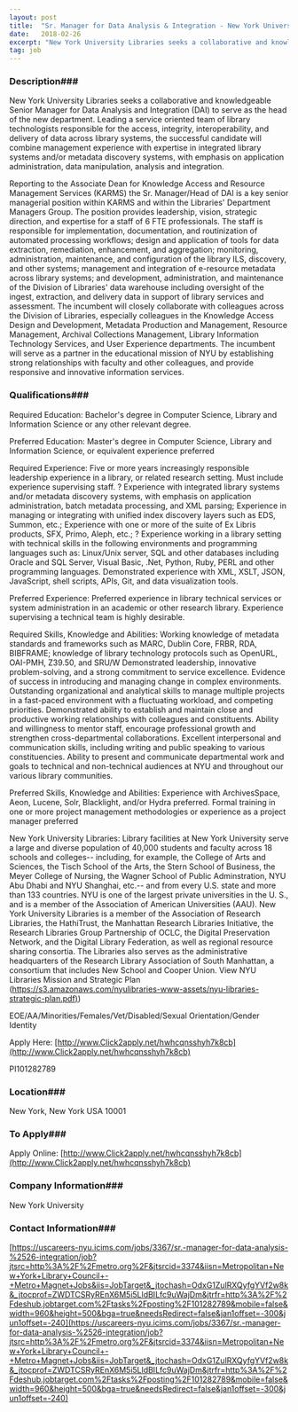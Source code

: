 ```yaml
---
layout: post
title:  "Sr. Manager for Data Analysis & Integration - New York University"
date:   2018-02-26
excerpt: "New York University Libraries seeks a collaborative and knowledgeable Senior Manager for Data Analysis and Integration (DAI) to serve as the head of the new department. Leading a service oriented team of library technologists responsible for the access, integrity, interoperability, and delivery of data across library systems, the successful candidate..."
tag: job
---
```


### Description###

New York University Libraries seeks a collaborative and knowledgeable Senior Manager for Data Analysis and Integration (DAI) to serve as the head of the new department. Leading a service oriented team of library technologists responsible for the access, integrity, interoperability, and delivery of data across library systems, the successful candidate will combine management experience with expertise in integrated library systems and/or metadata discovery systems, with emphasis on application administration, data manipulation, analysis and integration.

Reporting to the Associate Dean for Knowledge Access and Resource Management Services (KARMS) the Sr. Manager/Head of DAI is a key senior managerial position within KARMS and within the Libraries' Department Managers Group. The position provides leadership, vision, strategic direction, and expertise for a staff of 6 FTE professionals. The staff is responsible for implementation, documentation, and routinization of automated processing workflows; design and application of tools for data extraction, remediation, enhancement, and aggregation; monitoring, administration, maintenance, and configuration of the library ILS, discovery, and other systems; management and integration of e-resource metadata across library systems; and development, administration, and maintenance of the Division of Libraries' data warehouse including oversight of the ingest, extraction, and delivery data in support of library services and assessment. The incumbent will closely collaborate with colleagues across the Division of Libraries, especially colleagues in the Knowledge Access Design and Development, Metadata Production and Management, Resource Management, Archival Collections Management, Library Information Technology Services, and User Experience departments. The incumbent will serve as a partner in the educational mission of NYU by establishing strong relationships with faculty and other colleagues, and provide responsive and innovative information services. 





### Qualifications###

Required Education:
Bachelor's degree in Computer Science, Library and Information Science or any other relevant degree.

Preferred Education:
Master's degree in Computer Science, Library and Information Science, or equivalent experience preferred

Required Experience:
Five or more years increasingly responsible leadership experience in a library, or related research setting. Must include experience supervising staff. ? Experience with integrated library systems and/or metadata discovery systems, with emphasis on application administration, batch metadata processing, and XML parsing; Experience in managing or integrating with unified index discovery layers such as EDS, Summon, etc.; Experience with one or more of the suite of Ex Libris products, SFX, Primo, Aleph, etc.; ? Experience working in a library setting with technical skills in the following environments and programming languages such as: Linux/Unix server, SQL and other databases including Oracle and SQL Server, Visual Basic, .Net, Python, Ruby, PERL and other programming languages. Demonstrated experience with XML, XSLT, JSON, JavaScript, shell scripts, APIs, Git, and data visualization tools.

Preferred Experience:
Preferred experience in library technical services or system administration in an academic or other research library. Experience supervising a technical team is highly desirable.

Required Skills, Knowledge and Abilities:
Working knowledge of metadata standards and frameworks such as MARC, Dublin Core, FRBR, RDA, BIBFRAME; knowledge of library technology protocols such as OpenURL, OAI-PMH, Z39.50, and SRU/W Demonstrated leadership, innovative problem-solving, and a strong commitment to service excellence. Evidence of success in introducing and managing change in complex environments. Outstanding organizational and analytical skills to manage multiple projects in a fast-paced environment with a fluctuating workload, and competing priorities. Demonstrated ability to establish and maintain close and productive working relationships with colleagues and constituents. Ability and willingness to mentor staff, encourage professional growth and strengthen cross-departmental collaborations. Excellent interpersonal and communication skills, including writing and public speaking to various constituencies. Ability to present and communicate departmental work and goals to technical and non-technical audiences at NYU and throughout our various library communities.

Preferred Skills, Knowledge and Abilities:
Experience with ArchivesSpace, Aeon, Lucene, Solr, Blacklight, and/or Hydra preferred. Formal training in one or more project management methodologies or experience as a project manager preferred

New York University Libraries: Library facilities at New York University serve a large and diverse population of 40,000 students and faculty across 18 schools and colleges-- including, for example, the College of Arts and Sciences, the Tisch School of the Arts, the Stern School of Business, the Meyer College of Nursing, the Wagner School of Public Adminstration, NYU Abu Dhabi and NYU Shanghai, etc.-- and from every U.S. state and more than 133 countries. NYU is one of the largest private universities in the U. S., and is a member of the Association of American Universities (AAU). New York University Libraries is a member of the Association of Research Libraries, the HathiTrust, the Manhattan Research Libraries Initiative, the Research Libraries Group Partnership of OCLC, the Digital Preservation Network, and the Digital Library Federation, as well as regional resource sharing consortia. The Libraries also serves as the administrative headquarters of the Research Library Association of South Manhattan, a consortium that includes New School and Cooper Union. View NYU Libraries Mission and Strategic Plan ([https://s3.amazonaws.com/nyulibraries-www-assets/nyu-libraries-strategic-plan.pdf)](https://s3.amazonaws.com/nyulibraries-www-assets/nyu-libraries-strategic-plan.pdf))

EOE/AA/Minorities/Females/Vet/Disabled/Sexual Orientation/Gender Identity

Apply Here: [http://www.Click2apply.net/hwhcqnsshyh7k8cb](http://www.Click2apply.net/hwhcqnsshyh7k8cb)

PI101282789 





### Location###

New York, New York USA 10001




### To Apply###

Apply Online: [http://www.Click2apply.net/hwhcqnsshyh7k8cb](http://www.Click2apply.net/hwhcqnsshyh7k8cb)


### Company Information###

New York University


### Contact Information###

[https://uscareers-nyu.icims.com/jobs/3367/sr.-manager-for-data-analysis-%2526-integration/job?jtsrc=http%3A%2F%2Fmetro.org%2F&jtsrcid=3374&iisn=Metropolitan+New+York+Library+Council+-+Metro+Magnet+Jobs&iis=JobTarget&_jtochash=OdxG1ZulRXQyfgYVf2w8k&_jtocprof=ZWDTCSRyREnX6M5i5LldBILfc9uWajDm&jtrfr=http%3A%2F%2Fdeshub.jobtarget.com%2Ftasks%2Fposting%2F101282789&mobile=false&width=960&height=500&bga=true&needsRedirect=false&jan1offset=-300&jun1offset=-240](https://uscareers-nyu.icims.com/jobs/3367/sr.-manager-for-data-analysis-%2526-integration/job?jtsrc=http%3A%2F%2Fmetro.org%2F&jtsrcid=3374&iisn=Metropolitan+New+York+Library+Council+-+Metro+Magnet+Jobs&iis=JobTarget&_jtochash=OdxG1ZulRXQyfgYVf2w8k&_jtocprof=ZWDTCSRyREnX6M5i5LldBILfc9uWajDm&jtrfr=http%3A%2F%2Fdeshub.jobtarget.com%2Ftasks%2Fposting%2F101282789&mobile=false&width=960&height=500&bga=true&needsRedirect=false&jan1offset=-300&jun1offset=-240)

